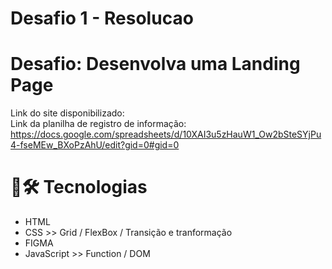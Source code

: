 # Desafio 1 - Resolucao
# Desafio: Desenvolva uma Landing Page

Link do site disponibilizado:  
Link da planilha de registro de informação: https://docs.google.com/spreadsheets/d/10XAI3u5zHauW1_Ow2bSteSYjPu4-fseMEw_BXoPzAhU/edit?gid=0#gid=0

# 🧰🛠️ Tecnologias
* HTML
* CSS >> Grid / FlexBox / Transição e tranformação
* FIGMA
* JavaScript >> Function / DOM 

